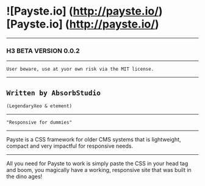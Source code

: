 # ![Payste.io] (http://payste.io/) [Payste.io] (http://payste.io/)
***
### H3 BETA VERSION 0.0.2
***
`User beware, use at yuor own risk via the MIT license.`
***
`Written by AbsorbStudio` 
---
`(LegendaryXeo & etement)`
***
`"Responsive for dummies"`
***
Payste is a CSS framework for older CMS systems that is lightweight, compact and very impactful for responsive needs.
***
All you need for Payste to work is simply paste the CSS in your head tag and boom, you magically have a working, responsive site that was built in the dino ages! 
